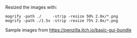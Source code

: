 Resized the images with:

```
mogrify -path ./     -strip -resize 50% 2.0x/*.png
mogrify -path ./1.5x -strip -resize 75% 2.0x/*.png
```

Sample images from https://penzilla.itch.io/basic-gui-bundle